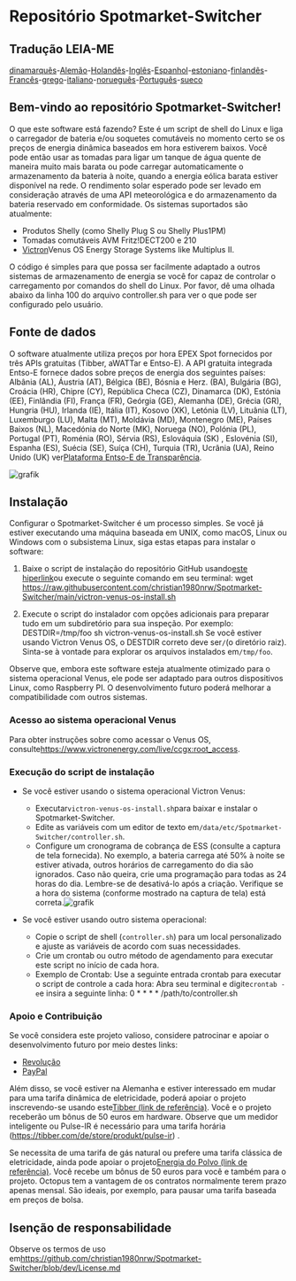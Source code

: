 # Repositório Spotmarket-Switcher

## Tradução LEIA-ME

[dinamarquês](README.da.md)-[Alemão](README.de.md)-[Holandês](README.nl.md)-[Inglês](README.md)-[Espanhol](README.es.md)-[estoniano](README.et.md)-[finlandês](README.fi.md)-[Francês](README.fr.md)-[grego](README.el.md)-[italiano](README.it.md)-[norueguês](README.no.md)-[Português](README.pt.md)-[sueco](README.sv.md)

## Bem-vindo ao repositório Spotmarket-Switcher!

O que este software está fazendo?
Este é um script de shell do Linux e liga o carregador de bateria e/ou soquetes comutáveis ​​​​no momento certo se os preços de energia dinâmica baseados em hora estiverem baixos.
Você pode então usar as tomadas para ligar um tanque de água quente de maneira muito mais barata ou pode carregar automaticamente o armazenamento da bateria à noite, quando a energia eólica barata estiver disponível na rede.
O rendimento solar esperado pode ser levado em consideração através de uma API meteorológica e do armazenamento da bateria reservado em conformidade.
Os sistemas suportados são atualmente:

-   Produtos Shelly (como Shelly Plug S ou Shelly Plus1PM)
-   Tomadas comutáveis ​​AVM Fritz!DECT200 e 210
-   [Victron](https://www.victronenergy.com/)Venus OS Energy Storage Systems like Multiplus II.

O código é simples para que possa ser facilmente adaptado a outros sistemas de armazenamento de energia se você for capaz de controlar o carregamento por comandos do shell do Linux.
Por favor, dê uma olhada abaixo da linha 100 do arquivo controller.sh para ver o que pode ser configurado pelo usuário.

## Fonte de dados

O software atualmente utiliza preços por hora EPEX Spot fornecidos por três APIs gratuitas (Tibber, aWATTar e Entso-E).
A API gratuita integrada Entso-E fornece dados sobre preços de energia dos seguintes países:
Albânia (AL), Áustria (AT), Bélgica (BE), Bósnia e Herz. (BA), Bulgária (BG), Croácia (HR), Chipre (CY), República Checa (CZ), Dinamarca (DK), Estónia (EE), Finlândia (FI), França (FR), Geórgia (GE), Alemanha (DE), Grécia (GR), Hungria (HU), Irlanda (IE), Itália (IT), Kosovo (XK), Letónia (LV), Lituânia (LT), Luxemburgo (LU), Malta (MT), Moldávia (MD), Montenegro (ME), Países Baixos (NL), Macedónia do Norte (MK), Noruega (NO), Polónia (PL), Portugal (PT), Roménia (RO), Sérvia (RS), Eslováquia (SK) , Eslovénia (SI), Espanha (ES), Suécia (SE), Suíça (CH), Turquia (TR), Ucrânia (UA), Reino Unido (UK) ver[Plataforma Entso-E de Transparência](https://transparency.entsoe.eu/transmission-domain/r2/dayAheadPrices/show).

![grafik](https://user-images.githubusercontent.com/6513794/224442951-c0155a48-f32b-43f4-8014-d86d60c3b311.png)

## Instalação

Configurar o Spotmarket-Switcher é um processo simples. Se você já estiver executando uma máquina baseada em UNIX, como macOS, Linux ou Windows com o subsistema Linux, siga estas etapas para instalar o software:

1.  Baixe o script de instalação do repositório GitHub usando[este hiperlink](https://raw.githubusercontent.com/christian1980nrw/Spotmarket-Switcher/main/victron-venus-os-install.sh)ou execute o seguinte comando em seu terminal:
        wget https://raw.githubusercontent.com/christian1980nrw/Spotmarket-Switcher/main/victron-venus-os-install.sh

2.  Execute o script do instalador com opções adicionais para preparar tudo em um subdiretório para sua inspeção. Por exemplo:
        DESTDIR=/tmp/foo sh victron-venus-os-install.sh
    Se você estiver usando Victron Venus OS, o DESTDIR correto deve ser`/`(o diretório raiz). Sinta-se à vontade para explorar os arquivos instalados em`/tmp/foo`.

Observe que, embora este software esteja atualmente otimizado para o sistema operacional Venus, ele pode ser adaptado para outros dispositivos Linux, como Raspberry PI. O desenvolvimento futuro poderá melhorar a compatibilidade com outros sistemas.

### Acesso ao sistema operacional Venus

Para obter instruções sobre como acessar o Venus OS, consulte<https://www.victronenergy.com/live/ccgx:root_access>.

### Execução do script de instalação

-   Se você estiver usando o sistema operacional Victron Venus:
    -   Executar`victron-venus-os-install.sh`para baixar e instalar o Spotmarket-Switcher.
    -   Edite as variáveis ​​com um editor de texto em`/data/etc/Spotmarket-Switcher/controller.sh`.
    -   Configure um cronograma de cobrança de ESS (consulte a captura de tela fornecida). No exemplo, a bateria carrega até 50% à noite se estiver ativada, outros horários de carregamento do dia são ignorados. Caso não queira, crie uma programação para todas as 24 horas do dia. Lembre-se de desativá-lo após a criação. Verifique se a hora do sistema (conforme mostrado na captura de tela) está correta.![grafik](https://user-images.githubusercontent.com/6513794/206877184-b8bf0752-b5d5-4c1b-af15-800b6499cfc7.png)

-   Se você estiver usando outro sistema operacional:
    -   Copie o script de shell (`controller.sh`) para um local personalizado e ajuste as variáveis ​​de acordo com suas necessidades.
    -   Crie um crontab ou outro método de agendamento para executar este script no início de cada hora.
    -   Exemplo de Crontab:
          Use a seguinte entrada crontab para executar o script de controle a cada hora:
          Abra seu terminal e digite`crontab -e`e insira a seguinte linha:
            0 * * * * /path/to/controller.sh

### Apoio e Contribuição

Se você considera este projeto valioso, considere patrocinar e apoiar o desenvolvimento futuro por meio destes links:

-   [Revolução](https://revolut.me/christqki2)
-   [PayPal](https://paypal.me/christian1980nrw)

Além disso, se você estiver na Alemanha e estiver interessado em mudar para uma tarifa dinâmica de eletricidade, poderá apoiar o projeto inscrevendo-se usando este[Tibber (link de referência)](https://invite.tibber.com/ojgfbx2e). Você e o projeto receberão um bônus de 50 euros em hardware. Observe que um medidor inteligente ou Pulse-IR é necessário para uma tarifa horária (<https://tibber.com/de/store/produkt/pulse-ir>) .

Se necessita de uma tarifa de gás natural ou prefere uma tarifa clássica de eletricidade, ainda pode apoiar o projeto[Energia do Polvo (link de referência)](https://share.octopusenergy.de/glass-raven-58).
Você recebe um bônus de 50 euros para você e também para o projeto.
Octopus tem a vantagem de os contratos normalmente terem prazo apenas mensal. São ideais, por exemplo, para pausar uma tarifa baseada em preços de bolsa.

## Isenção de responsabilidade

Observe os termos de uso em<https://github.com/christian1980nrw/Spotmarket-Switcher/blob/dev/License.md>
